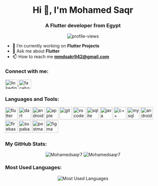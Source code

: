 <!-- Header -->
<h1 align="center">Hi 👋, I'm Mohamed Saqr</h1>
<h3 align="center">A Flutter developer from Egypt</h3>

<!-- Profile Views -->
<p align="center"> 
    <img src="https://komarev.com/ghpvc/?username=Mohamedsaqr7&label=Profile%20views&color=0e75b6&style=flat" alt="profile-views" /> 
</p>

<!-- About Me -->
- 🔭 I’m currently working on **Flutter Projects**  
- 💬 Ask me about **Flutter**  
- 📫 How to reach me **mmdsakr942@gmail.com**

<!-- Connect With Me -->
<h3 align="left">Connect with me:</h3>
<p align="left">
    <a href="https://www.linkedin.com/in/mohamed-saqr-574943232" target="blank">
        <img align="center" src="https://cdn.jsdelivr.net/npm/simple-icons@3.0.1/icons/linkedin.svg" alt="linkedin" height="30" width="40" />
    </a>
    <a href="https://www.facebook.com/profile.php?id=100012732062133&mibextid=ZbwKwL" target="blank">
        <img align="center" src="https://cdn.jsdelivr.net/npm/simple-icons@3.0.1/icons/facebook.svg" alt="facebook" height="30" width="40" />
    </a>
</p>

<!-- Languages and Tools -->
<h3 align="left">Languages and Tools:</h3>
<p align="left">
    <img src="https://www.vectorlogo.zone/logos/flutterio/flutterio-icon.svg" alt="flutter" width="40" height="40"/> 
    <img src="https://www.vectorlogo.zone/logos/dartlang/dartlang-icon.svg" alt="dart" width="40" height="40"/> 
   <!-- Android -->
    <img src="https://cdn.jsdelivr.net/gh/devicons/devicon/icons/android/android-original.svg" alt="android" width="40" height="40"/>
    <!-- iOS -->
    <img src="https://www.vectorlogo.zone/logos/apple/apple-icon.svg" alt="apple" width="40" height="40"/>
    <!-- Git -->
    <img src="https://www.vectorlogo.zone/logos/git-scm/git-scm-icon.svg" alt="git" width="40" height="40"/> 
    <!-- VS Code -->
    <img src="https://www.vectorlogo.zone/logos/visualstudio_code/visualstudio_code-icon.svg" alt="vscode" width="40" height="40"/>
    <!-- SQLite -->
    <img src="https://www.vectorlogo.zone/logos/sqlite/sqlite-icon.svg" alt="sqlite" width="40" height="40"/>
   <!-- Java -->
    <img src="https://www.vectorlogo.zone/logos/java/java-icon.svg" alt="java" width="40" height="40"/>
    <!-- C++ -->
    <img src="https://cdn.jsdelivr.net/gh/devicons/devicon/icons/cplusplus/cplusplus-original.svg" alt="c++" width="40" height="40"/>
    <!-- MySQL -->
    <img src="https://www.vectorlogo.zone/logos/mysql/mysql-icon.svg" alt="mysql" width="40" height="40"/>
    <!-- Android Studio -->
    <img src="https://cdn.jsdelivr.net/gh/devicons/devicon/icons/androidstudio/androidstudio-original.svg" alt="android-studio" width="40" height="40"/>
    <!-- Firebase Hosting -->
    <img src="https://cdn.jsdelivr.net/gh/devicons/devicon/icons/firebase/firebase-plain.svg" alt="firebase" width="40" height="40"/>
     <!-- Supabase -->
    <img src="https://www.vectorlogo.zone/logos/supabase/supabase-icon.svg" alt="supabase" width="40" height="40"/>
    <!-- Postman -->
    <img src="https://www.vectorlogo.zone/logos/getpostman/getpostman-icon.svg" alt="postman" width="40" height="40"/>
    <!-- Figma -->
    <img src="https://www.vectorlogo.zone/logos/figma/figma-icon.svg" alt="figma" width="40" height="40"/>
   
</p>

<!-- GitHub Stats -->
<h3 align="left">My GitHub Stats:</h3>
<p align="center">
  <img src="https://github-readme-stats.vercel.app/api?username=Mohamedsaqr7&show_icons=true&locale=en" alt="Mohamedsaqr7" />
  <img src="https://github-readme-streak-stats.herokuapp.com/?user=Mohamedsaqr7&" alt="Mohamedsaqr7" />
</p>


<!-- Most Used Languages -->
<h3 align="left">Most Used Languages:</h3>
<p align="center">
  <img src="https://github-readme-stats.vercel.app/api/top-langs/?username=Mohamedsaqr7&layout=compact&langs_count=8&theme=default" alt="Most Used Languages" />
</p>

